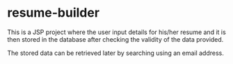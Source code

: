 # resume-builder

This is a JSP project where the user input details for his/her resume and it is then stored in the database after checking the validity of the data provided.

The stored data can be retrieved later by searching using an email address.
